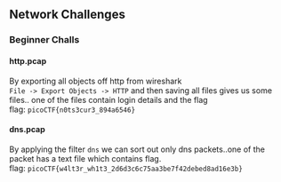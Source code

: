 ## Network Challenges  

### Beginner Challs  

#### http.pcap  

By exporting all objects off http from wireshark  
`File -> Export Objects -> HTTP` and then saving all files gives us some files.. one of the files contain login details and the flag  
flag: `picoCTF{n0ts3cur3_894a6546}`

#### dns.pcap  

By applying the filter `dns` we can sort out only dns packets..one of the packet has a text file which contains flag.  
flag: `picoCTF{w4lt3r_wh1t3_2d6d3c6c75aa3be7f42debed8ad16e3b}`
